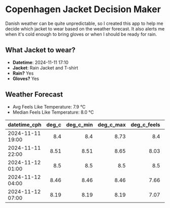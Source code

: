 
# Copenhagen Jacket Decision Maker

Danish weather can be quite unpredictable, so I created this app to help me decide which jacket to wear based on the weather forecast. 
It also alerts me when it's cold enough to bring gloves or when I should be ready for rain.

## What Jacket to wear?

- **Datetime**: 2024-11-11 17:10
- **Jacket**: Rain Jacket and T-shirt
- **Rain?** Yes
- **Gloves?** Yes

## Weather Forecast
- Avg Feels Like Temperature: 7.9 °C
- Median Feels Like Temperature: 8.0 °C

| datetime_cph     |   deg_c |   deg_c_min |   deg_c_max |   deg_c_feels | weather   | wind   | rain   |
|:-----------------|--------:|------------:|------------:|--------------:|:----------|:-------|:-------|
| 2024-11-11 19:00 |    8.4  |        8.4  |        8.73 |          8.4  | Clouds    | Low    | None   |
| 2024-11-11 22:00 |    8.51 |        8.51 |        8.65 |          8.03 | Clouds    | Low    | None   |
| 2024-11-12 01:00 |    8.5  |        8.5  |        8.5  |          8.5  | Rain      | Low    | Low    |
| 2024-11-12 04:00 |    8.46 |        8.46 |        8.46 |          7.66 | Rain      | Low    | Low    |
| 2024-11-12 07:00 |    8.19 |        8.19 |        8.19 |          7.07 | Rain      | Low    | Low    |
        